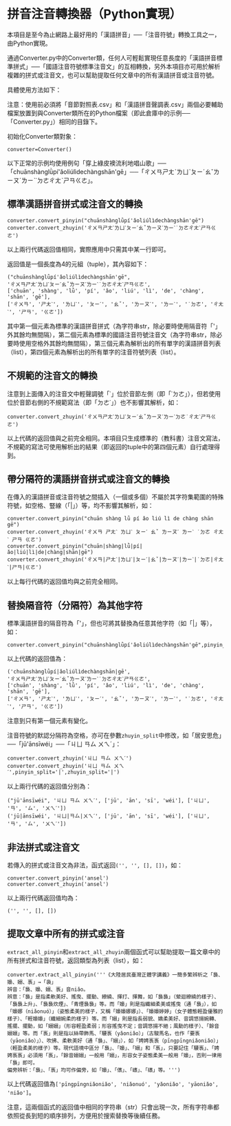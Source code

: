 # 拼音注音轉換器（Python實現）

本項目是至今為止網路上最好用的「漢語拼音」──「注音符號」轉換工具之一，由Python實現。

通過Converter.py中的Converter類，任何人可輕鬆實現任意長度的「漢語拼音標準拼式」──「國語注音符號標準注音文」的互相轉換，另外本項目亦可用於解析複雜的拼式或注音文，也可以幫助提取任何文章中的所有漢語拼音或注音符號。

具體使用方法如下：

注意：使用前必須將「音節對照表.csv」和「漢語拼音聲調表.csv」兩個必要輔助檔案放置到與Converter類所在的Python檔案（即此倉庫中的示例──「Converter.py」）相同的目錄下。

初始化Converter類對象：

```{python}
converter=Converter()
```

以下正常的示例均使用例句「穿上綠皮襖流利地唱山歌」──「chuānshànglǜpí'ǎoliúlìdechàngshān'gē」──「ㄔㄨㄢㄕㄤˋㄌㄩˋㄆㄧˊㄠˇㄌㄧㄡˊㄌㄧˋ˙ㄉㄜㄔㄤˋㄕㄢㄍㄜ」。

## 標準漢語拼音拼式或注音文的轉換

```{python}
converter.convert_pinyin("chuānshànglǜpí'ǎoliúlìdechàngshān'gē")
converter.convert_zhuyin('ㄔㄨㄢㄕㄤˋㄌㄩˋㄆㄧˊㄠˇㄌㄧㄡˊㄌㄧˋ˙ㄉㄜㄔㄤˋㄕㄢㄍㄜ')
```

以上兩行代碼返回值相同，實際應用中只需其中某一行即可。

返回值是一個長度為4的元組（tuple），其內容如下：

```{python}
("chuānshànglǜpí'ǎoliúlìdechàngshān'gē",
'ㄔㄨㄢㄕㄤˋㄌㄩˋㄆㄧˊㄠˇㄌㄧㄡˊㄌㄧˋ˙ㄉㄜㄔㄤˋㄕㄢㄍㄜ',
['chuān', 'shàng', 'lǜ', 'pí', 'ǎo', 'liú', 'lì', 'de', 'chàng', 'shān', 'gē'],
['ㄔㄨㄢ', 'ㄕㄤˋ', 'ㄌㄩˋ', 'ㄆㄧˊ', 'ㄠˇ', 'ㄌㄧㄡˊ', 'ㄌㄧˋ', '˙ㄉㄜ', 'ㄔㄤˋ', 'ㄕㄢ', 'ㄍㄜ'])
```

其中第一個元素為標準的漢語拼音拼式（為字符串str，除必要時使用隔音符「'」外其餘均無間隔），第二個元素為標準的國語注音符號注音文（為字符串str，除必要時使用空格外其餘均無間隔），第三個元素為解析出的所有單字的漢語拼音列表（list），第四個元素為解析出的所有單字的注音符號列表（list）。

## 不規範的注音文的轉換

注意到上面傳入的注音文中輕聲調號「˙」位於音節左側（即「˙ㄉㄜ」），但若使用位於音節右側的不規範寫法（即「ㄉㄜ˙」）也不影響其解析，如：

```{python}
converter.convert_zhuyin('ㄔㄨㄢㄕㄤˋㄌㄩˋㄆㄧˊㄠˇㄌㄧㄡˊㄌㄧˋㄉㄜ˙ㄔㄤˋㄕㄢㄍㄜ')
```

以上代碼的返回值與之前完全相同。本項目只生成標準的（教科書）注音文寫法，不規範的寫法可使用解析出的結果（即返回的tuple中的第四個元素）自行處理得到。

## 帶分隔符的漢語拼音拼式或注音文的轉換

在傳入的漢語拼音或注音符號之間插入（一個或多個）不屬於其字符集範圍的特殊符號，如空格、豎線（「|」）等，均不影響其解析，如：

```{python}
converter.convert_pinyin("chuān shàng lǜ pí ǎo liú lì de chàng shān gē")
converter.convert_zhuyin('ㄔㄨㄢ ㄕㄤˋ ㄌㄩˋ ㄆㄧˊ ㄠˇ ㄌㄧㄡˊ ㄌㄧˋ ˙ㄉㄜ ㄔㄤˋ ㄕㄢ ㄍㄜ')
converter.convert_pinyin("chuān|shàng|lǜ|pí|ǎo|liú|lì|de|chàng|shān|gē")
converter.convert_zhuyin('ㄔㄨㄢ|ㄕㄤˋ|ㄌㄩˋ|ㄆㄧˊ|ㄠˇ|ㄌㄧㄡˊ|ㄌㄧˋ|˙ㄉㄜ|ㄔㄤˋ|ㄕㄢ|ㄍㄜ')
```

以上每行代碼的返回值均與之前完全相同。

## 替換隔音符（分隔符）為其他字符

標準漢語拼音的隔音符為「'」，但也可將其替換為任意其他字符（如「|」等），如：

```{python}
converter.convert_pinyin("chuānshànglǜpí'ǎoliúlìdechàngshān'gē",pinyin_split='|')
```

以上代碼的返回值為：

```{python}
('chuānshànglǜpí|ǎoliúlìdechàngshān|gē',
'ㄔㄨㄢㄕㄤˋㄌㄩˋㄆㄧˊㄠˇㄌㄧㄡˊㄌㄧˋ˙ㄉㄜㄔㄤˋㄕㄢㄍㄜ',
['chuān', 'shàng', 'lǜ', 'pí', 'ǎo', 'liú', 'lì', 'de', 'chàng', 'shān', 'gē'],
['ㄔㄨㄢ', 'ㄕㄤˋ', 'ㄌㄩˋ', 'ㄆㄧˊ', 'ㄠˇ', 'ㄌㄧㄡˊ', 'ㄌㄧˋ', '˙ㄉㄜ', 'ㄔㄤˋ', 'ㄕㄢ', 'ㄍㄜ'])
```

注意到只有第一個元素有變化。

注音符號的默認分隔符為空格，亦可在參數`zhuyin_split`中修改，如「居安思危」──「jū'ānsīwéi」──「ㄐㄩ ㄢㄙ ㄨㄟˊ」：

```{python}
converter.convert_zhuyin('ㄐㄩ ㄢㄙ ㄨㄟˊ')
converter.convert_zhuyin('ㄐㄩ ㄢㄙ ㄨㄟˊ',pinyin_split='|',zhuyin_split='|')
```

以上兩行代碼的返回值分別為：

```{python}
("jū'ānsīwéi", 'ㄐㄩ ㄢㄙ ㄨㄟˊ', ['jū', 'ān', 'sī', 'wéi'], ['ㄐㄩ', 'ㄢ', 'ㄙ', 'ㄨㄟˊ'])
('jū|ānsīwéi', 'ㄐㄩ|ㄢㄙ|ㄨㄟˊ', ['jū', 'ān', 'sī', 'wéi'], ['ㄐㄩ', 'ㄢ', 'ㄙ', 'ㄨㄟˊ'])
```

## 非法拼式或注音文

若傳入的拼式或注音文為非法，函式返回`('', '', [], [])`，如：

```{python}
converter.convert_pinyin('ansel')
converter.convert_zhuyin('ansel')
```

以上兩行代碼返回值均為：

```{python}
('', '', [], [])
```

## 提取文章中所有的拼式或注音

`extract_all_pinyin`和`extract_all_zhuyin`兩個函式可以幫助提取一篇文章中的所有拼式和注音符號，返回類型為列表（list），如：

```{python}
converter.extract_all_pinyin('''《大陸居民臺灣正體字講義》一簡多繁辨析之「裊、嬝、嫋、褭」→「袅」
辨音：「裊、嬝、嫋、褭」音niǎo。
辨意：「裊」是指柔軟美好、搖曳、擺動、繚繞、揮打、揮舞，如「裊裊」（縈迴繚繞的樣子）、「裊裊上升」、「裊裊炊煙」、「青煙裊裊」等。而「嬝」則是指纖細柔美或搖曳（通「裊」），如「嬝娜（niǎonuó）」（姿態柔美的樣子，又稱「嬝嬝娜娜」）、「嬝嬝婷婷」（女子體態輕盈優雅的樣子）、「輕嬝嬝」（纖細婉柔的樣子）等。而「嫋」則是指長弱貌、嬌柔美好、音調悠揚婉轉、搖擺、擺動，如「嫋嫋」（形容輕盈柔弱；形容搖曳不定；音調悠揚不絕；風動的樣子）、「餘音嫋嫋」等。而「褭」則是指以絲帶飾馬、「騕褭（yǎoniǎo）」（古駿馬名，也作「要褭（yāoniǎo）」）、吹拂、柔軟美好（通「裊」、「嫋」），如「娉娉褭褭（pīngpīngniǎoniǎo）」（輕盈柔美的樣子）等。現代語境中區分「裊」、「嬝」、「嫋」和「褭」，只要記住「騕褭」、「娉娉褭褭」必須用「褭」，「餘音嫋嫋」一般用「嫋」，形容女子姿態柔美一般用「嬝」，否則一律用「裊」即可。
偏旁辨析：「裊」、「褭」均可作偏旁，如「嬝」、「㒟」、「㠡」、「䃵」等。''')
```

以上代碼返回值為`['pīngpīngniǎoniǎo', 'niǎonuó', 'yǎoniǎo', 'yāoniǎo', 'niǎo']`。

注意，這兩個函式的返回值中相同的字符串（str）只會出現一次，所有字符串都依照從長到短的順序排列，方便用於搜索替換等後續任務。
